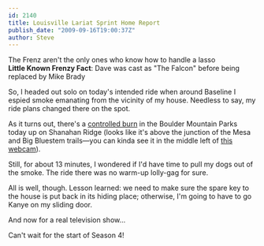 ```yaml
---
id: 2140
title: Louisville Lariat Sprint Home Report
publish_date: "2009-09-16T19:00:37Z"
author: Steve
---
```

  
The Frenz aren't the only ones who know how to handle a lasso  
**Little Known Frenzy Fact**: Dave was cast as "The Falcon" before being replaced by Mike Brady

So, I headed out solo on today's intended ride when around Baseline I espied smoke emanating from the vicinity of my house. Needless to say, my ride plans changed there on the spot.

As it turns out, there's a [controlled burn](http://www.dailycamera.com/news/ci_13347135) in the Boulder Mountain Parks today up on Shanahan Ridge (looks like it's above the junction of the Mesa and Big Bluestem trails—you can kinda see it in the middle left of [this webcam](http://boulderflatironcam.com/)).

Still, for about 13 minutes, I wondered if I'd have time to pull my dogs out of the smoke. The ride there was no warm-up lolly-gag for sure.

All is well, though. Lesson learned: we need to make sure the spare key to the house is put back in its hiding place; otherwise, I'm going to have to go Kanye on my sliding door.

  
And now for a real television show...

Can't wait for the start of Season 4!

